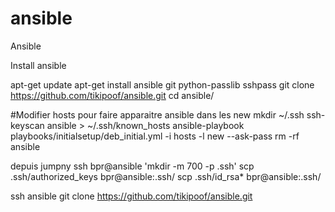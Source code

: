 # ansible
Ansible

Install ansible

apt-get update
apt-get install ansible git python-passlib sshpass
git clone https://github.com/tikipoof/ansible.git
cd ansible/

#Modifier hosts pour faire apparaitre ansible dans les new
mkdir ~/.ssh
ssh-keyscan ansible > ~/.ssh/known_hosts
ansible-playbook playbooks/initialsetup/deb_initial.yml -i hosts -l new --ask-pass
rm -rf ansible

depuis jumpny
ssh bpr@ansible 'mkdir -m 700 -p .ssh'
scp .ssh/authorized_keys bpr@ansible:.ssh/
scp .ssh/id_rsa* bpr@ansible:.ssh/

ssh ansible
git clone https://github.com/tikipoof/ansible.git

